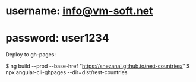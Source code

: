 
# username: info@vm-soft.net
# password: user1234

Deploy to gh-pages:

$ ng build --prod --base-href "https://snezanal.github.io/rest-countries/"
$ npx angular-cli-ghpages --dir=dist/rest-countries

